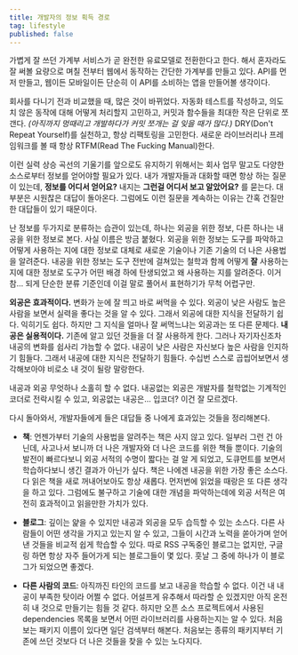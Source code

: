 ```yaml
---
title: 개발자의 정보 획득 경로
tag: lifestyle
published: false
---
```

가볍게 잘 쓰던 가계부 서비스가 곧 완전한 유료모델로 전환한다고 한다. 해서 혼자라도 잘 써볼 요량으로 며칠 전부터 웹에서 동작하는 간단한 가계부를 만들고 있다. API를 먼저 만들고, 웹이든 모바일이든 단순히 이 API를 소비하는 앱을 만들어볼 생각이다.

회사를 다니기 전과 비교했을 때, 많은 것이 바뀌었다. 자동화 테스트를 작성하고, 의도치 않은 동작에 대해 어떻게 처리할지 고민하고, 커밋과 함수들을 최대한 작은 단위로 쪼갠다. _(아직까지 멍때리고 개발하다가 커밋 쪼개는 걸 잊을 때가 많다.)_ DRY(Don't Repeat Yourself)를 실천하고, 항상 리팩토링을 고민한다. 새로운 라이브러리나 프레임워크를 볼 때 항상 RTFM(Read The Fucking Manual)한다.

이런 실력 상승 곡선의 기울기를 앞으로도 유지하기 위해서는 회사 업무 말고도 다양한 소스로부터 정보를 얻어야할 필요가 있다. 내가 개발자들과 대화할 때면 항상 하는 질문이 있는데, **정보를 어디서 얻어요?** 내지는 **그런걸 어디서 보고 알았어요?** 를 묻는다. 대부분은 시원찮은 대답이 돌아온다. 그럼에도 이런 질문을 계속하는 이유는 간혹 건질만한 대답들이 있기 때문이다.

난 정보를 두가지로 분류하는 습관이 있는데, 하나는 외공을 위한 정보, 다른 하나는 내공을 위한 정보로 본다. 사실 이름은 방금 붙혔다. 외공을 위한 정보는 도구를 파악하고 어떻게 사용하는 지에 대한 정보로 대체로 새로운 기술이나 기존 기술의 더 나은 사용법을 알려준다. 내공을 위한 정보는 도구 전반에 걸쳐있는 철학과 함께 어떻게 **잘** 사용하는 지에 대한 정보로 도구가 어떤 배경 하에 탄생되었고 왜 사용하는 지를 알려준다. 이거 참... 되게 단순한 분류 기준인데 이걸 말로 풀어서 표현하기가 무척 어렵구만.

**외공은 효과적이다.** 변화가 눈에 잘 띄고 바로 써먹을 수 있다. 외공이 낮은 사람도 높은 사람을 보면서 실력을 좋다는 것을 알 수 있다. 그래서 외공에 대한 지식을 전달하기 쉽다. 익히기도 쉽다. 하지만 그 지식을 얼마나 잘 써먹느냐는 외공과는 또 다른 문제다. **내공은 실용적이다.** 기존에 알고 있던 것들을 더 잘 사용하게 한다. 그러나 자기자신조차 내공의 변화를 쉽사리 갸늠할 수 없다. 내공이 낮은 사람은 자신보다 높은 사람을 인지하기 힘들다. 그래서 내공에 대한 지식은 전달하기 힘들다. 수십번 스스로 곱씹어보면서 생각해보아야 비로소 내 것이 될랑 말랑한다.

내공과 외공 무엇하나 소홀히 할 수 없다. 내공없는 외공은 개발자를 철학없는 기계적인 코더로 전락시킬 수 있고, 외공없는 내공은... 입코더? 이건 잘 모르겠다.

다시 돌아와서, 개발자들에게 들은 대답들 중 나에게 효과있는 것들을 정리해본다.

-   **책**: 언젠가부터 기술의 사용법을 알려주는 책은 사지 않고 있다. 일부러 그런 건 아닌데, 사고나서 보니까 더 나은 개발자와 더 나은 코드를 위한 책들 뿐이다. 기술의 발전이 빠르다보니 외공 서적의 수명이 짧다는 걸 알 게 되었고, 도큐먼트를 보면서 학습하다보니 생긴 결과가 아닌가 싶다. 책은 나에겐 내공을 위한 가장 좋은 소스다. 다 읽은 책을 새로 꺼내어보아도 항상 새롭다. 먼저번에 읽었을 때랑은 또 다른 생각을 하고 있다. 그럼에도 불구하고 기술에 대한 개념을 파악하는데에 외공 서적은 여전히 효과적이고 읽을만한 가치가 있다.

-   **블로그**: 깊이는 얉을 수 있지만 내공과 외공을 모두 습득할 수 있는 소스다. 다른 사람들이 어떤 생각을 가지고 있는지 알 수 있고, 그들이 시간과 노력을 쏟아가며 얻어낸 것들을 비교적 쉽게 학습할 수 있다. 따로 RSS 구독중인 블로그는 없지만, 구글링 하면 항상 자주 들어가게 되는 블로그들이 몇 있다. 훗날 그 중에 하나가 이 블로그가 되었으면 좋겠다.

-   **다른 사람의 코드**: 아직까진 타인의 코드를 보고 내공을 학습할 수 없다. 이건 내 내공이 부족한 탓이라 어쩔 수 없다. 어설프게 유추해서 따라할 순 있겠지만 아직 온전히 내 것으로 만들기는 힘들 것 같다. 하지만 오픈 소스 프로젝트에서 사용된 dependencies 목록을 보면서 어떤 라이브러리를 사용하는지는 알 수 있다. 처음보는 패키지 이름이 있다면 일단 검색부터 해본다. 처음보는 종류의 패키지부터 기존에 쓰던 것보다 더 나은 것들을 찾을 수 있는 노다지다.
